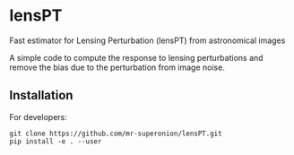 # lensPT

Fast estimator for Lensing Perturbation (lensPT) from astronomical images

A simple code to compute the response to lensing perturbations and remove the
bias due to the perturbation from image noise.


## Installation

For developers:
```shell
git clone https://github.com/mr-superonion/lensPT.git
pip install -e . --user
```
